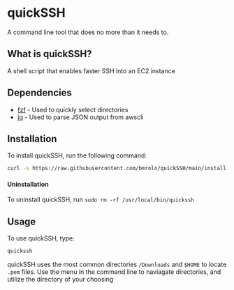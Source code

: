 # quickSSH
A command line tool that does no more than it needs to.

## What is quickSSH?
A shell script that enables faster SSH into an EC2 instance

## Dependencies
- [fzf](https://github.com/junegunn/fzf?tab=readme-ov-file#using-homebrew) - Used to quickly select directories
- [jq](https://github.com/jqlang/jq) - Used to parse JSON output from awscli

## Installation

To install quickSSH, run the following command:

```sh
curl -s https://raw.githubusercontent.com/bmrolo/quickSSH/main/install.sh | bash
```
#### Uninstallation
To uninstall quickSSH, run `sudo rm -rf /usr/local/bin/quickssh`


## Usage
To use quickSSH, type:
```sh
quickssh
```
quickSSH uses the most common directories `/Downloads` and `$HOME` to locate `.pem` files. Use the menu in the command line to naviagate directories, and utilize the directory of your choosing


